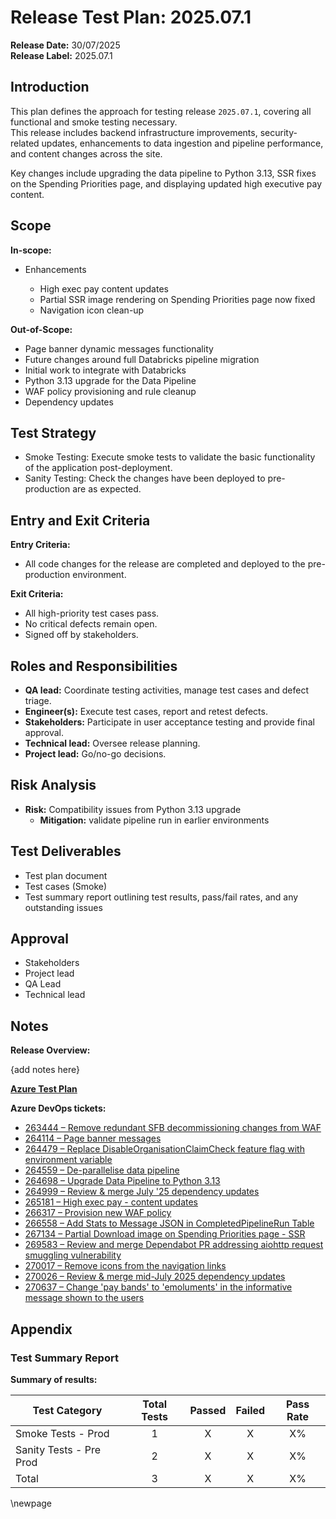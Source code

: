 ﻿# Release Test Plan: 2025.07.1

**Release Date:** 30/07/2025  
**Release Label:** 2025.07.1

## Introduction

This plan defines the approach for testing release `2025.07.1`, covering all functional and smoke testing necessary.  
This release includes backend infrastructure improvements, security-related updates, enhancements to data ingestion and pipeline performance, and content changes across the site.

Key changes include upgrading the data pipeline to Python 3.13, SSR fixes on the Spending Priorities page, and displaying updated high executive pay content.

## Scope

**In-scope:**

- Enhancements

  - High exec pay content updates
  - Partial SSR image rendering on Spending Priorities page now fixed
  - Navigation icon clean-up

**Out-of-Scope:**

- Page banner dynamic messages functionality
- Future changes around full Databricks pipeline migration
- Initial work to integrate with Databricks
- Python 3.13 upgrade for the Data Pipeline
- WAF policy provisioning and rule cleanup
- Dependency updates

## Test Strategy

- Smoke Testing: Execute smoke tests to validate the basic functionality of the application post-deployment.
- Sanity Testing: Check the changes have been deployed to pre-production are as expected.

## Entry and Exit Criteria

**Entry Criteria:**

- All code changes for the release are completed and deployed to the pre-production environment.

**Exit Criteria:**

- All high-priority test cases pass.
- No critical defects remain open.
- Signed off by stakeholders.

## Roles and Responsibilities

- **QA lead:** Coordinate testing activities, manage test cases and defect triage.
- **Engineer(s):** Execute test cases, report and retest defects.
- **Stakeholders:** Participate in user acceptance testing and provide final approval.
- **Technical lead:** Oversee release planning.
- **Project lead:** Go/no-go decisions.

## Risk Analysis

- **Risk:** Compatibility issues from Python 3.13 upgrade
  - **Mitigation:** validate pipeline run in earlier environments

## Test Deliverables

- Test plan document
- Test cases (Smoke)
- Test summary report outlining test results, pass/fail rates, and any outstanding issues

## Approval

- Stakeholders
- Project lead
- QA Lead
- Technical lead

## Notes

**Release Overview:**

{add notes here}

**[Azure Test Plan](https://dfe-ssp.visualstudio.com/s198-DfE-Benchmarking-service/_testPlans/define?planId=271580&suiteId=271581)**

**Azure DevOps tickets:**

- [263444 – Remove redundant SFB decommissioning changes from WAF](https://dev.azure.com/dfe-ssp/s198-DfE-Benchmarking-service/_workitems/edit/263444)
- [264114 – Page banner messages](https://dev.azure.com/dfe-ssp/s198-DfE-Benchmarking-service/_workitems/edit/264114)
- [264479 – Replace DisableOrganisationClaimCheck feature flag with environment variable](https://dev.azure.com/dfe-ssp/s198-DfE-Benchmarking-service/_workitems/edit/264479)
- [264559 – De-parallelise data pipeline](https://dev.azure.com/dfe-ssp/s198-DfE-Benchmarking-service/_workitems/edit/264559)
- [264698 – Upgrade Data Pipeline to Python 3.13](https://dev.azure.com/dfe-ssp/s198-DfE-Benchmarking-service/_workitems/edit/264698)
- [264999 – Review & merge July '25 dependency updates](https://dev.azure.com/dfe-ssp/s198-DfE-Benchmarking-service/_workitems/edit/264999)
- [265181 – High exec pay - content updates](https://dev.azure.com/dfe-ssp/s198-DfE-Benchmarking-service/_workitems/edit/265181)
- [266317 – Provision new WAF policy](https://dev.azure.com/dfe-ssp/s198-DfE-Benchmarking-service/_workitems/edit/266317)
- [266558 – Add Stats to Message JSON in CompletedPipelineRun Table](https://dev.azure.com/dfe-ssp/s198-DfE-Benchmarking-service/_workitems/edit/266558)
- [267134 – Partial Download image on Spending Priorities page - SSR](https://dev.azure.com/dfe-ssp/s198-DfE-Benchmarking-service/_workitems/edit/267134)
- [269583 – Review and merge Dependabot PR addressing aiohttp request smuggling vulnerability](https://dev.azure.com/dfe-ssp/s198-DfE-Benchmarking-service/_workitems/edit/269583)
- [270017 – Remove icons from the navigation links](https://dev.azure.com/dfe-ssp/s198-DfE-Benchmarking-service/_workitems/edit/270017)
- [270026 – Review & merge mid-July 2025 dependency updates](https://dev.azure.com/dfe-ssp/s198-DfE-Benchmarking-service/_workitems/edit/270026)
- [270637 – Change 'pay bands' to 'emoluments' in the informative message shown to the users](https://dev.azure.com/dfe-ssp/s198-DfE-Benchmarking-service/_workitems/edit/270637)

## Appendix

### Test Summary Report

**Summary of results:**

| Test Category           | Total Tests | Passed | Failed | Pass Rate |
|-------------------------|:-----------:|:------:|:------:|:---------:|
| Smoke Tests - Prod      |      1      |   X    |   X    |    X%     |
| Sanity Tests - Pre Prod |      2      |   X    |   X    |    X%     |
| Total                   |      3      |   X    |   X    |    X%     |

<!-- Leave the rest of this page blank -->
\newpage
